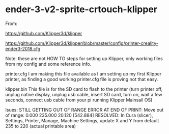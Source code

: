 # ender-3-v2-sprite-crtouch-klipper

From:

https://github.com/Klipper3d/klipper

https://github.com/Klipper3d/klipper/blob/master/config/printer-creality-ender3-2018.cfg


Note: these are not HOW TO steps for setting up Klipper, only working files from my config and some reference info.

printer.cfg
I am making this file available as I am setting up my first Klipper printer, as finding a good working printer.cfg file is proving not that easy.

klipper.bin 
This file is for the SD card to flash to the printer (turn printer off, unplug native display, unplug usb cable, insert SD card, turn on, wait a few seconds, connect usb cable from your pi running Klipper Mainsail OS)

Isues:
STILL GETTING OUT OF RANGE ERROR AT END OF PRINT:
Move out of range: 0.000 235.000 20.120 [542.884]
RESOLVED: In Cura (slicer), Settings, Printer, Manage, Machine Settings, update X and Y from default 235 to 220 (actual printable area)
